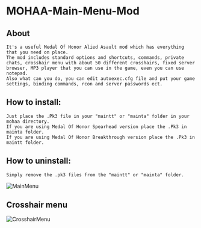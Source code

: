 # MOHAA-Main-Menu-Mod

## About
```
It's a useful Medal Of Honor Alied Asault mod which has everything that you need on place.
The mod includes standard options and shortcuts, commands, private chats, crosshair menu with about 50 different crosshairs, fixed server browser, MP3 player that you can use in the game, even you can use notepad.
Also what can you do, you can edit autoexec.cfg file and put your game settings, binding commands, rcon and server passwords ect.

```


## How to install:
```
Just place the .Pk3 file in your "maintt" or "mainta" folder in your mohaa directory.
If you are using Medal Of Honor Spearhead version place the .Pk3 in mainta folder.
If you are using Medal Of Honor Breakthrough version place the .Pk3 in maintt folder.
```

## How to uninstall:
```
Simply remove the .pk3 files from the "maintt" or "mainta" folder.
```

![MainMenu](https://user-images.githubusercontent.com/74711786/211196285-dd6f79b8-7b74-42f4-b364-668b36ad78d5.jpg)

## Crosshair menu
![CrosshairMenu](https://user-images.githubusercontent.com/74711786/211196362-838a670e-5b1a-4f97-a576-6445f845ed1a.jpg)




